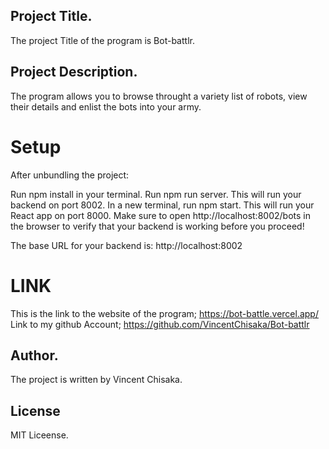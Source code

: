 ## Project Title.
The project Title of the program is Bot-battlr.

## Project Description.
The program allows you to browse throught a variety list of robots, view their details and enlist the bots into your army.

# Setup
After unbundling the project:

Run npm install in your terminal.
Run npm run server. This will run your backend on port 8002.
In a new terminal, run npm start. This will run your React app on port 8000.
Make sure to open http://localhost:8002/bots in the browser to verify that your backend is working before you proceed!

The base URL for your backend is: http://localhost:8002

# LINK
This is the link to the website of the program; <https://bot-battle.vercel.app/>
Link to my github Account; <https://github.com/VincentChisaka/Bot-battlr>
## Author.
The project is written by Vincent Chisaka.

## License
MIT Liceense.